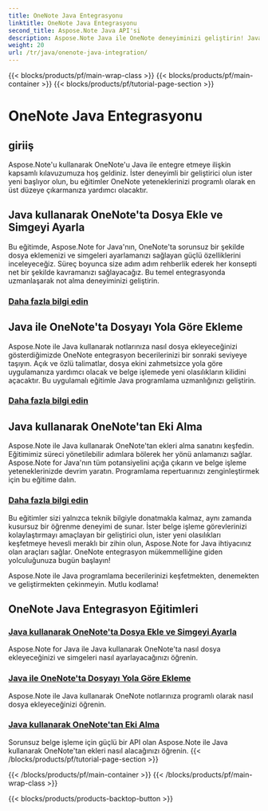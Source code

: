 ```yaml
---
title: OneNote Java Entegrasyonu
linktitle: OneNote Java Entegrasyonu
second_title: Aspose.Note Java API'si
description: Aspose.Note Java ile OneNote deneyiminizi geliştirin! Java kullanarak programlı olarak dosya ekleme, simge ayarlama ve ekleri alma konusundaki eğitimleri keşfedin.
weight: 20
url: /tr/java/onenote-java-integration/
---
```


{{< blocks/products/pf/main-wrap-class >}}
{{< blocks/products/pf/main-container >}}
{{< blocks/products/pf/tutorial-page-section >}}

# OneNote Java Entegrasyonu

## giriiş

Aspose.Note'u kullanarak OneNote'u Java ile entegre etmeye ilişkin kapsamlı kılavuzumuza hoş geldiniz. İster deneyimli bir geliştirici olun ister yeni başlıyor olun, bu eğitimler OneNote yeteneklerinizi programlı olarak en üst düzeye çıkarmanıza yardımcı olacaktır.

## Java kullanarak OneNote'ta Dosya Ekle ve Simgeyi Ayarla
Bu eğitimde, Aspose.Note for Java'nın, OneNote'ta sorunsuz bir şekilde dosya eklemenizi ve simgeleri ayarlamanızı sağlayan güçlü özelliklerini inceleyeceğiz. Süreç boyunca size adım adım rehberlik ederek her konsepti net bir şekilde kavramanızı sağlayacağız. Bu temel entegrasyonda uzmanlaşarak not alma deneyiminizi geliştirin.

### [Daha fazla bilgi edin](./attach-file-and-set-icon/)

## Java ile OneNote'ta Dosyayı Yola Göre Ekleme
Aspose.Note ile Java kullanarak notlarınıza nasıl dosya ekleyeceğinizi gösterdiğimizde OneNote entegrasyon becerilerinizi bir sonraki seviyeye taşıyın. Açık ve özlü talimatlar, dosya ekini zahmetsizce yola göre uygulamanıza yardımcı olacak ve belge işlemede yeni olasılıkların kilidini açacaktır. Bu uygulamalı eğitimle Java programlama uzmanlığınızı geliştirin.

### [Daha fazla bilgi edin](./attach-file-by-path/)

## Java kullanarak OneNote'tan Eki Alma
Aspose.Note ile Java kullanarak OneNote'tan ekleri alma sanatını keşfedin. Eğitimimiz süreci yönetilebilir adımlara bölerek her yönü anlamanızı sağlar. Aspose.Note for Java'nın tüm potansiyelini açığa çıkarın ve belge işleme yeteneklerinizde devrim yaratın. Programlama repertuarınızı zenginleştirmek için bu eğitime dalın.

### [Daha fazla bilgi edin](./retrieve-attachment/)

Bu eğitimler sizi yalnızca teknik bilgiyle donatmakla kalmaz, aynı zamanda kusursuz bir öğrenme deneyimi de sunar. İster belge işleme görevlerinizi kolaylaştırmayı amaçlayan bir geliştirici olun, ister yeni olasılıkları keşfetmeye hevesli meraklı bir zihin olun, Aspose.Note for Java ihtiyacınız olan araçları sağlar. OneNote entegrasyon mükemmelliğine giden yolculuğunuza bugün başlayın!

Aspose.Note ile Java programlama becerilerinizi keşfetmekten, denemekten ve geliştirmekten çekinmeyin. Mutlu kodlama!
## OneNote Java Entegrasyon Eğitimleri
### [Java kullanarak OneNote'ta Dosya Ekle ve Simgeyi Ayarla](./attach-file-and-set-icon/)
Aspose.Note for Java ile Java kullanarak OneNote'ta nasıl dosya ekleyeceğinizi ve simgeleri nasıl ayarlayacağınızı öğrenin.
### [Java ile OneNote'ta Dosyayı Yola Göre Ekleme](./attach-file-by-path/)
Aspose.Note ile Java kullanarak OneNote notlarınıza programlı olarak nasıl dosya ekleyeceğinizi öğrenin.
### [Java kullanarak OneNote'tan Eki Alma](./retrieve-attachment/)
Sorunsuz belge işleme için güçlü bir API olan Aspose.Note ile Java kullanarak OneNote'tan ekleri nasıl alacağınızı öğrenin.
{{< /blocks/products/pf/tutorial-page-section >}}

{{< /blocks/products/pf/main-container >}}
{{< /blocks/products/pf/main-wrap-class >}}

{{< blocks/products/products-backtop-button >}}

